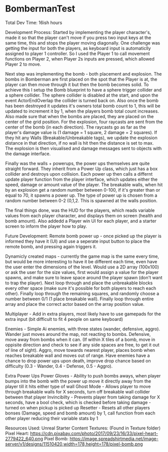 # BombermanTest

Total Dev Time: 16ish hours

Development Process:
Started by implementing the player character's, made it so that the player can't move if you press two input keys at the same time, this and stops the player moving diagonally. One challenge was getting the input for both the players, as keyboard input is automaticlly assigned to player 1 controller. So I used the Player 1 to call movement functions on Player 2, when Player 2s inputs are pressed, which allowed Player 2 to move.

Next step was implementing the bomb - both placement and explosion. The bombs in Bomberman are first placed on the spot that the Player is at, the player can then move through it but then the bomb becomes solid. To achieve this I setup the Bomb blueprint to have a sphere trigger collider and a sphere collider. The sphere collider is disabled at the start, and upon the event ActorEndOverlap the collider is turned back on. Also once the bomb has been destroyed it updates it's owners total bomb count to 1, this will be updated to increment it by 1, when the players bomb total count increases. Also made sure that when the bombs are placed, they are placed on the center of the grid position. For the explosion, four raycasts are sent from the center of the bomb (in each direction). The raycasts go as far as the player's damage value is (1 damage = 1 square, 2 damage = 2 squares). If they hit any Walls (Breakable/Unbreakable tags), we update the explosion distance in that direction, if no wall is hit then the distance is set to max. The explosion is then visualised and damage messages sent to objects with the damage interface.

Finally was the walls + powerups, the power ups themselves are quite straight forward. They inherit from a Power Up class, which just has a box collider and destroys upon collision. Each power up then calls a differnt update player function from the player interface, which updates either the speed, damage or amount value of the player. The breakable walls, when hit by an explosion get a random number between 0-100, if it's greater than or equal to 70, it spawns a power up. The type of power up is chosen from a random number between 0-2 (0,1,2. This is spawned at the walls position. 

The final things done, was the HUD for the players, which reads variable values from each player character, and displays them on screen (health and bomb amount). Also addedd a Player win UI for each player, and a starter screen to inform the player how to play.


Future Development:
Remote bomb power up - once picked up the player is informed they have it (UI) and use a seperate input button to place the remote bomb, and pressing again triggers it.

Dynamicly created maps - currently the game map is the same every time, but would be more interesting to have it be different each time, even have the user enter the dimensions of the level. Would use a 2D array (100x100)
or ask the user for the size values, first would assign a value for the player spawns, and make sure to leave space around the player spawn (don't want to trap the player). Next loop through and place the unbreakable blocks
every other space (make sure it's possible for both players to reach each other). Finally loop through the remaining squares, and randomly choose a number between 0/1 (1 place breakable wall). Finally loop through entire array and
place the correct actor based on the array position value.

Multiplayer - Add in extra players, most likely have to use gamepads for the extra input (bit difficult to fit 4 people on same keyboard)

Enemies - Simple Ai enemies, with three states (wander, defensive, aggro). Wander just moves around the map, not reacting to bombs. Defensive, move away from bombs when it can. (If within X tiles of a bomb, move in oppisite direction
and check to see if any side spaces are free, to get it out of line of sight). Aggro, move towards nearest player, places bomb when reaches breakable wall and moves out of range. Have enemies have a chance to drop power ups upon death,
improve drop chance based on difficulty (0.3 - Wander, 0.4 - Defense, 0.5 - Aggro).

Extra Power Ups
Power Gloves - Ability to push bombs aways, when player bumps into the bomb with the power up move it directly away from the player till it hits either type of wall
Ghost Mode - Allows player to move through breakable walls for X seconds, turn off breakable wall collider between that player
Invincibilty - Prevents player from taking damage for X seconds, have a bool check, which is checked before taking damage - turned on when pickup is picked up
Resetter - Resets all other players bonses (Damage, speed and bomb amount) by 1, call function from each other player reducing their variable stats by 1

Resources Used:
Unreal Starter Content
Textures: (Found in Texture folder)
Pixel Heart: https://cdn.pixabay.com/photo/2017/09/23/16/33/pixel-heart-2779422_640.png
Pixel Bomb: https://image.spreadshirtmedia.net/image-server/v1/designs/11510420,width=178,height=178/pixel-bomb.png
